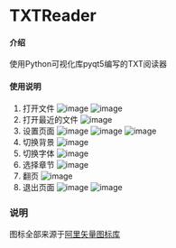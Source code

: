 # TXTReader

#### 介绍
使用Python可视化库pyqt5编写的TXT阅读器

#### 使用说明

1.  打开文件
![image](https://user-images.githubusercontent.com/83587154/210290952-b0f4e239-7b56-4845-8dea-e79da36ee3a5.png)
![image](https://user-images.githubusercontent.com/83587154/210290966-84d0abda-b321-42ef-9380-09c6adfbf35e.png)
2.  打开最近的文件
![image](https://user-images.githubusercontent.com/83587154/210291006-65b7f051-5963-4d43-bf20-1fae4edb63a3.png)
3.  设置页面
![image](https://user-images.githubusercontent.com/83587154/210291024-2443c178-9557-4987-8c2b-a7127fe60ace.png)
![image](https://user-images.githubusercontent.com/83587154/210291039-cb2f8f32-ae7f-4135-a0af-97e6e9cbfd6e.png)
![image](https://user-images.githubusercontent.com/83587154/210291052-55f15029-bde7-46cb-9b27-ce4ecf495950.png)
4.  切换背景
![image](https://user-images.githubusercontent.com/83587154/210291075-1e6f3488-929b-427b-b66f-ccf68e2f8b4d.png)
5.  切换字体
![image](https://user-images.githubusercontent.com/83587154/210291214-5d230e2d-dead-44ff-bd90-1031b31ab0d2.png)
6.  选择章节
![image](https://user-images.githubusercontent.com/83587154/210291225-286038af-4da6-418b-8b91-17094a6e04f4.png)
7.  翻页
![image](https://user-images.githubusercontent.com/83587154/210291229-9dc2ab58-01b7-49ce-97d7-b8f1b5a0ebfa.png)
8.  退出页面
![image](https://user-images.githubusercontent.com/83587154/210291242-4b1ff7bb-a186-4185-9d5a-4029064fbba0.png)
![image](https://user-images.githubusercontent.com/83587154/210291252-5555d514-d2bd-45bc-9107-42852242716a.png)

### 说明
图标全部来源于[阿里矢量图标库](https://www.iconfont.cn/)
